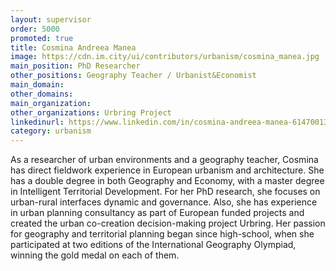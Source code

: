```yaml
---
layout: supervisor
order: 5000
promoted: true
title: Cosmina Andreea Manea
image: https://cdn.im.city/ui/contributors/urbanism/cosmina_manea.jpg
main_position: PhD Researcher 
other_positions: Geography Teacher / Urbanist&Economist
main_domain:
other_domains:
main_organization:
other_organizations: Urbring Project
linkedinurl: https://www.linkedin.com/in/cosmina-andreea-manea-614700133/
category: urbanism
---
```

As a researcher of urban environments and a geography teacher, Cosmina has direct fieldwork experience in European urbanism and architecture. She has a double degree in both Geography and Economy, with a master degree in Intelligent Territorial Development.
For her PhD research, she focuses on urban-rural interfaces dynamic and governance. Also, she has experience in urban planning consultancy as part of European funded projects and created the urban co-creation decision-making project Urbring. Her passion for geography and territorial planning began since high-school, when she participated at two editions of the International Geography Olympiad, winning the gold medal on each of them. 


